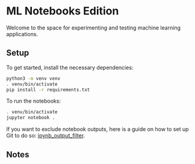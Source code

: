 ML Notebooks Edition
==========================

Welcome to the space for experimenting and testing machine learning applications.

Setup
-----

To get started, install the necessary dependencies:

```bash
python3 -m venv venv
. venv/bin/activate
pip install -r requirements.txt
```

To run the notebooks:

```bash
. venv/bin/activate
jupyter notebook .
```

If you want to exclude notebook outputs, here is a guide on how to set up Git to do so: [ipynb_output_filter](https://github.com/toobaz/ipynb_output_filter).

Notes
---